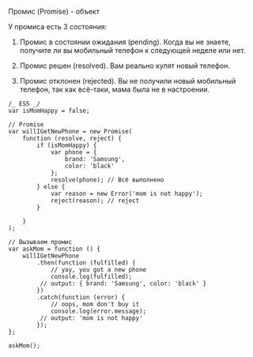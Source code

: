 Промис (Promise) - объект

У промиса есть 3 состояния:
1. Промис в состоянии ожидания (pending). Когда вы не знаете, получите ли вы мобильный телефон к следующей неделе или нет.

2. Промис решен (resolved). Вам реально купят новый телефон.

3. Промис отклонен (rejected). Вы не получили новый мобильный телефон, так как всё-таки, мама была не в настроении.
```
/_ ES5 _/
var isMomHappy = false;

// Promise
var willIGetNewPhone = new Promise(
    function (resolve, reject) {
        if (isMomHappy) {
            var phone = {
                brand: 'Samsung',
                color: 'black'
            };
            resolve(phone); // Всё выполнено
        } else {
            var reason = new Error('mom is not happy');
            reject(reason); // reject
        }

    }
);

// Вызываем промис
var askMom = function () {
    willIGetNewPhone
        .then(function (fulfilled) {
            // yay, you got a new phone
            console.log(fulfilled);
         // output: { brand: 'Samsung', color: 'black' }
        })
        .catch(function (error) {
            // oops, mom don't buy it
            console.log(error.message);
         // output: 'mom is not happy'
        });
};

askMom();
```
